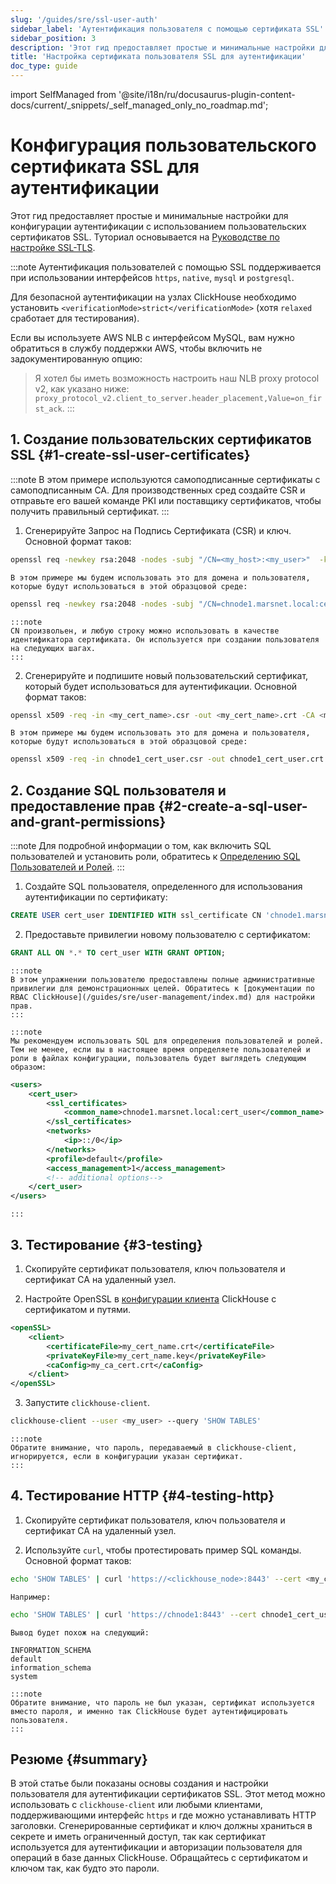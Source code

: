 ```yaml
---
slug: '/guides/sre/ssl-user-auth'
sidebar_label: 'Аутентификация пользователя с помощью сертификата SSL'
sidebar_position: 3
description: 'Этот гид предоставляет простые и минимальные настройки для конфигурации'
title: 'Настройка сертификата пользователя SSL для аутентификации'
doc_type: guide
---
```

import SelfManaged from '@site/i18n/ru/docusaurus-plugin-content-docs/current/_snippets/_self_managed_only_no_roadmap.md';


# Конфигурация пользовательского сертификата SSL для аутентификации
<SelfManaged />

Этот гид предоставляет простые и минимальные настройки для конфигурации аутентификации с использованием пользовательских сертификатов SSL. Туториал основывается на [Руководстве по настройке SSL-TLS](../configuring-ssl.md).

:::note
Аутентификация пользователей с помощью SSL поддерживается при использовании интерфейсов `https`, `native`, `mysql` и `postgresql`.

Для безопасной аутентификации на узлах ClickHouse необходимо установить `<verificationMode>strict</verificationMode>` (хотя `relaxed` сработает для тестирования).

Если вы используете AWS NLB с интерфейсом MySQL, вам нужно обратиться в службу поддержки AWS, чтобы включить не задокументированную опцию:

> Я хотел бы иметь возможность настроить наш NLB proxy protocol v2, как указано ниже: `proxy_protocol_v2.client_to_server.header_placement,Value=on_first_ack`.
:::

## 1. Создание пользовательских сертификатов SSL {#1-create-ssl-user-certificates}

:::note
В этом примере используются самоподписанные сертификаты с самоподписанным CA. Для производственных сред создайте CSR и отправьте его вашей команде PKI или поставщику сертификатов, чтобы получить правильный сертификат.
:::

1. Сгенерируйте Запрос на Подпись Сертификата (CSR) и ключ. Основной формат таков:
```bash
openssl req -newkey rsa:2048 -nodes -subj "/CN=<my_host>:<my_user>"  -keyout <my_cert_name>.key -out <my_cert_name>.csr
```
    В этом примере мы будем использовать это для домена и пользователя, которые будут использоваться в этой образцовой среде:
```bash
openssl req -newkey rsa:2048 -nodes -subj "/CN=chnode1.marsnet.local:cert_user"  -keyout chnode1_cert_user.key -out chnode1_cert_user.csr
```
    :::note
    CN произвольен, и любую строку можно использовать в качестве идентификатора сертификата. Он используется при создании пользователя на следующих шагах.
    :::

2.  Сгенерируйте и подпишите новый пользовательский сертификат, который будет использоваться для аутентификации. Основной формат таков:
```bash
openssl x509 -req -in <my_cert_name>.csr -out <my_cert_name>.crt -CA <my_ca_cert>.crt -CAkey <my_ca_cert>.key -days 365
```
    В этом примере мы будем использовать это для домена и пользователя, которые будут использоваться в этой образцовой среде:
```bash
openssl x509 -req -in chnode1_cert_user.csr -out chnode1_cert_user.crt -CA marsnet_ca.crt -CAkey marsnet_ca.key -days 365
```

## 2. Создание SQL пользователя и предоставление прав {#2-create-a-sql-user-and-grant-permissions}

:::note
Для подробной информации о том, как включить SQL пользователей и установить роли, обратитесь к [Определению SQL Пользователей и Ролей](index.md).
:::

1. Создайте SQL пользователя, определенного для использования аутентификации по сертификату:
```sql
CREATE USER cert_user IDENTIFIED WITH ssl_certificate CN 'chnode1.marsnet.local:cert_user';
```

2. Предоставьте привилегии новому пользователю с сертификатом:
```sql
GRANT ALL ON *.* TO cert_user WITH GRANT OPTION;
```
    :::note
    В этом упражнении пользователю предоставлены полные административные привилегии для демонстрационных целей. Обратитесь к [документации по RBAC ClickHouse](/guides/sre/user-management/index.md) для настройки прав.
    :::

    :::note
    Мы рекомендуем использовать SQL для определения пользователей и ролей. Тем не менее, если вы в настоящее время определяете пользователей и роли в файлах конфигурации, пользователь будет выглядеть следующим образом:
```xml
<users>
    <cert_user>
        <ssl_certificates>
            <common_name>chnode1.marsnet.local:cert_user</common_name>
        </ssl_certificates>
        <networks>
            <ip>::/0</ip>
        </networks>
        <profile>default</profile>
        <access_management>1</access_management>
        <!-- additional options-->
    </cert_user>
</users>
```
    :::

## 3. Тестирование {#3-testing}

1. Скопируйте сертификат пользователя, ключ пользователя и сертификат CA на удаленный узел.

2. Настройте OpenSSL в [конфигурации клиента](//interfaces/cli.md#configuration_files) ClickHouse с сертификатом и путями.

```xml
<openSSL>
    <client>
        <certificateFile>my_cert_name.crt</certificateFile>
        <privateKeyFile>my_cert_name.key</privateKeyFile>
        <caConfig>my_ca_cert.crt</caConfig>
    </client>
</openSSL>
```

3. Запустите `clickhouse-client`.
```bash
clickhouse-client --user <my_user> --query 'SHOW TABLES'
```
    :::note
    Обратите внимание, что пароль, передаваемый в clickhouse-client, игнорируется, если в конфигурации указан сертификат.
    :::

## 4. Тестирование HTTP {#4-testing-http}

1. Скопируйте сертификат пользователя, ключ пользователя и сертификат CA на удаленный узел.

2. Используйте `curl`, чтобы протестировать пример SQL команды. Основной формат таков:
```bash
echo 'SHOW TABLES' | curl 'https://<clickhouse_node>:8443' --cert <my_cert_name>.crt --key <my_cert_name>.key --cacert <my_ca_cert>.crt -H "X-ClickHouse-SSL-Certificate-Auth: on" -H "X-ClickHouse-User: <my_user>" --data-binary @-
```
    Например:
```bash
echo 'SHOW TABLES' | curl 'https://chnode1:8443' --cert chnode1_cert_user.crt --key chnode1_cert_user.key --cacert marsnet_ca.crt -H "X-ClickHouse-SSL-Certificate-Auth: on" -H "X-ClickHouse-User: cert_user" --data-binary @-
```
    Вывод будет похож на следующий:
```response
INFORMATION_SCHEMA
default
information_schema
system
```
    :::note
    Обратите внимание, что пароль не был указан, сертификат используется вместо пароля, и именно так ClickHouse будет аутентифицировать пользователя.
    :::

## Резюме {#summary}

В этой статье были показаны основы создания и настройки пользователя для аутентификации сертификатов SSL. Этот метод можно использовать с `clickhouse-client` или любыми клиентами, поддерживающими интерфейс `https` и где можно устанавливать HTTP заголовки. Сгенерированные сертификат и ключ должны храниться в секрете и иметь ограниченный доступ, так как сертификат используется для аутентификации и авторизации пользователя для операций в базе данных ClickHouse. Обращайтесь с сертификатом и ключом так, как будто это пароли.
